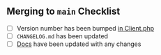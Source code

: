 ## Merging to `main` Checklist

- [ ] Version number has been bumped [in Client.php](https://github.com/trustedlogin/client/blob/main/src/Client.php#L39)
- [ ] `CHANGELOG.md` has been updated
- [ ] [Docs](https://trustedlogin.github.io/docs/) have been updated with any changes

